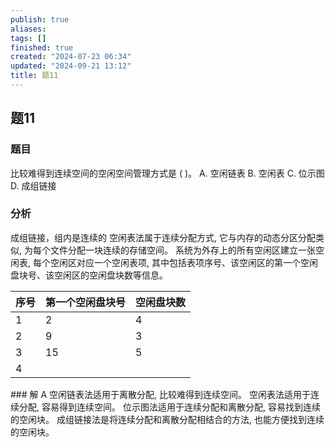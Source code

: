 ```yaml
---
publish: true
aliases: 
tags: []
finished: true
created: "2024-07-23 06:34"
updated: "2024-09-21 13:12"
title: 题11
---
```

## 题11
### 题目
比较难得到连续空间的空闲空间管理方式是 ( )。
A. 空闲链表 
B. 空闲表 
C. 位示图 
D. 成组链接
### 分析
成组链接，组内是连续的
空闲表法属于连续分配方式, 它与内存的动态分区分配类似, 为每个文件分配一块连续的存储空间。
系统为外存上的所有空闲区建立一张空闲表, 每个空闲区对应一个空闲表项, 其中包括表项序号、该空闲区的第一个空闲盘块号、该空闲区的空闲盘块数等信息。
<table><thead><tr><th>序号</th><th>第一个空闲盘块号</th><th>空闲盘块数</th></tr></thead><tr><td>1</td><td>2</td><td>4</td></tr><tr><td>2</td><td>9</td><td>3</td></tr><tr><td>3</td><td>15</td><td>5</td></tr><tr><td>4</td><td></td><td></td></tr></table>
### 解
A
空闲链表法适用于离散分配, 比较难得到连续空间。
空闲表法适用于连续分配, 容易得到连续空间。
位示图法适用于连续分配和离散分配, 容易找到连续的空闲块。
成组链接法是将连续分配和离散分配相结合的方法, 也能方便找到连续的空闲块。